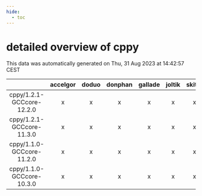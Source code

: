 ```yaml
---
hide:
  - toc
---
```


detailed overview of cppy
=========================


This data was automatically generated on Thu, 31 Aug 2023 at 14:42:57 CEST  

| |accelgor|doduo|donphan|gallade|joltik|skitty|swalot|victini|
| :---: | :---: | :---: | :---: | :---: | :---: | :---: | :---: | :---: |
|cppy/1.2.1-GCCcore-12.2.0|x|x|x|x|x|x|x|x|
|cppy/1.2.1-GCCcore-11.3.0|x|x|x|x|x|x|x|x|
|cppy/1.1.0-GCCcore-11.2.0|x|x|x|x|x|x|x|x|
|cppy/1.1.0-GCCcore-10.3.0|x|x|x|x|x|x|x|x|
